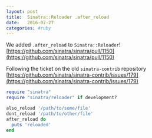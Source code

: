 ```yaml
---
layout: post
title:  Sinatra::Reloader .after_reload
date:   2016-07-27
categories: #ruby
---
```


We added `.after_reload` to `Sinatra::Reloader`!
[https://github.com/sinatra/sinatra/pull/1150](https://github.com/sinatra/sinatra/pull/1150)

Following the ticket on the old `sinatra-contrib` repository
[https://github.com/sinatra/sinatra-contrib/issues/179](https://github.com/sinatra/sinatra-contrib/issues/179)

```ruby
require "sinatra"
require "sinatra/reloader" if development?

also_reload '/path/to/some/file'
dont_reload '/path/to/other/file'
after_reload do
  puts 'reloaded'
end
```
